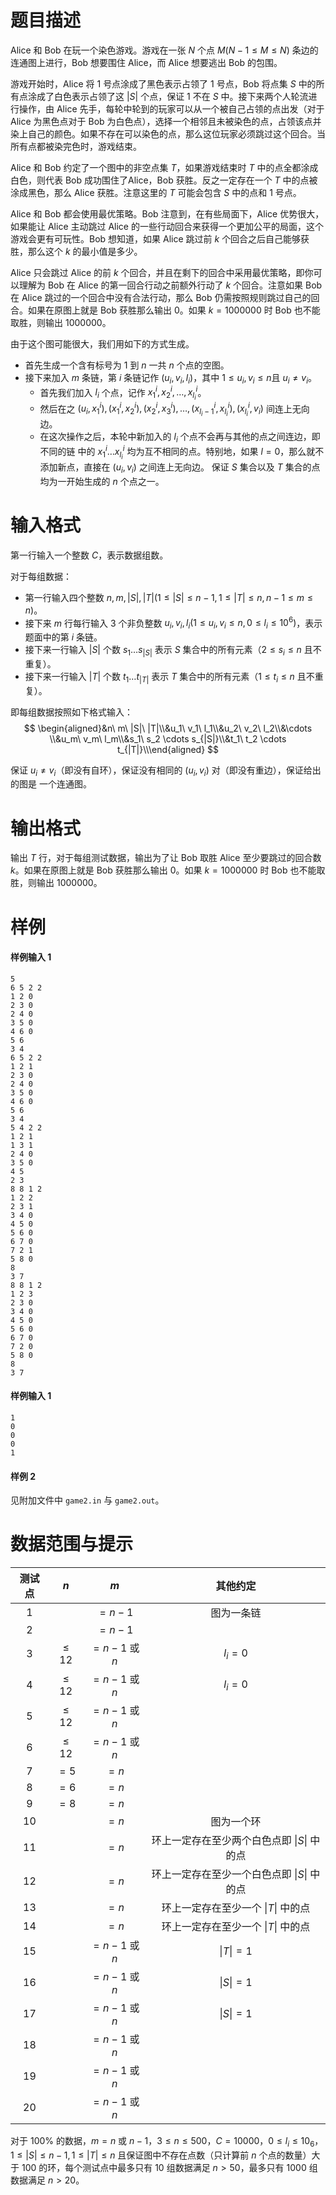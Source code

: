 
# 题目描述

Alice 和 Bob 在玩一个染色游戏。游戏在一张 $N$ 个点 $M(N − 1 \le M \le N)$ 条边的连通图上进行，Bob 想要围住 Alice，而 Alice 想要逃出 Bob 的包围。

游戏开始时，Alice 将 $1$ 号点涂成了黑色表示占领了 $1$ 号点，Bob 将点集 $S$ 中的所有点涂成了白色表示占领了这 $|S|$ 个点，保证 $1$ 不在 $S$ 中。接下来两个人轮流进行操作，由 Alice 先手，每轮中轮到的玩家可以从一个被自己占领的点出发（对于 Alice 为黑色点对于 Bob 为白色点），选择一个相邻且未被染色的点，占领该点并染上自己的颜色。如果不存在可以染色的点，那么这位玩家必须跳过这个回合。当所有点都被染完色时，游戏结束。

Alice 和 Bob 约定了一个图中的非空点集 $T$，如果游戏结束时 $T$ 中的点全都涂成白色，则代表 Bob 成功围住了Alice，Bob 获胜。反之一定存在一个 $T$ 中的点被涂成黑色，那么 Alice 获胜。注意这里的 $T$ 可能会包含 $S$ 中的点和 $1$ 号点。

Alice 和 Bob 都会使用最优策略。Bob 注意到，在有些局面下，Alice 优势很大，如果能让 Alice 主动跳过 Alice 的一些行动回合来获得一个更加公平的局面，这个游戏会更有可玩性。Bob 想知道，如果 Alice 跳过前 $k$ 个回合之后自己能够获胜，那么这个 $k$ 的最小值是多少。

Alice 只会跳过 Alice 的前 $k$ 个回合，并且在剩下的回合中采用最优策略，即你可以理解为 Bob 在 Alice 的第一回合行动之前额外行动了 $k$ 个回合。注意如果 Bob 在 Alice 跳过的一个回合中没有合法行动，那么 Bob 仍需按照规则跳过自己的回合。如果在原图上就是 Bob 获胜那么输出 $0$。如果 $k = 1000000$ 时 Bob 也不能取胜，则输出 $1000000$。

由于这个图可能很大，我们用如下的方式生成。

- 首先生成一个含有标号为 $1$ 到 $n$ 一共 $n$ 个点的空图。
- 接下来加入 $m$ 条链，第 $i$ 条链记作 $(u_i, v_i, l_i)$，其中 $1 \le u_i, v_i \le n$且 $u_i \neq v_i$。
  - 首先我们加入 $l_i$ 个点，记作 $x_1^i, x_2^i, \dots, x_{l_i}^i$。
  - 然后在之 $(u_i, x_1^i), (x_1^i, x_2^i), (x_2^i, x_3^i), \dots, (x_{l_i - 1}^i, x_{l_i}^i), (x_{l_i}^i, v_i)$ 间连上无向边。
  - 在这次操作之后，本轮中新加入的 $l_i$ 个点不会再与其他的点之间连边，即不同的链
    中的 $x_1^i \dots x_{l_i}^i$ 均为互不相同的点。特别地，如果 $l = 0$，那么就不添加新点，直接在
    $(u_i, v_i)$ 之间连上无向边。
    保证 $S$ 集合以及 $T$ 集合的点均为一开始生成的 $n$ 个点之一。

# 输入格式

第一行输入一个整数 $C$，表示数据组数。

对于每组数据：

- 第一行输入四个整数 $n, m, |S|, |T|(1 \le |S| \le n − 1, 1 \le |T| \le n, n − 1 \le m \le n)$。
- 接下来 $m$ 行每行输入 $3$ 个非负整数 $u_i, v_i, l_i(1 \le u_i, v_i \le n, 0 \le l_i \le 10^6)$，表示题面中的第 $i$ 条链。
- 接下来一行输入 $|S|$ 个数 $s_1\dots s_{|S|}$ 表示 $S$ 集合中的所有元素（$2 \le s_i \le n$ 且不重复）。
- 接下来一行输入 $|T|$ 个数 $t_1\dots t_{|T|}$ 表示 $T$ 集合中的所有元素（$1 \le t_i \le n$ 且不重复）。

即每组数据按照如下格式输入：
$$
\begin{aligned}&n\ m\ |S|\ |T|\\&u_1\ v_1\ l_1\\&u_2\ v_2\ l_2\\&\cdots \\&u_m\ v_m\ l_m\\&s_1\ s_2 \cdots s_{|S|}\\&t_1\ t_2 \cdots t_{|T|}\\\end{aligned}
$$


保证 $u_i \neq v_i$（即没有自环），保证没有相同的 $(u_i, v_i)$ 对（即没有重边），保证给出的图是
一个连通图。

# 输出格式

输出 $T$ 行，对于每组测试数据，输出为了让 Bob 取胜 Alice 至少要跳过的回合数 $k$。如果在原图上就是 Bob 获胜那么输出 $0$。如果 $k = 1000000$ 
时 Bob 也不能取胜，则输出 $1000000$。


# 样例

#### 样例输入 1

```plain
5
6 5 2 2
1 2 0
2 3 0
2 4 0
3 5 0
4 6 0
5 6
3 4
6 5 2 2
1 2 1
2 3 0
2 4 0
3 5 0
4 6 0
5 6
3 4
5 4 2 2
1 2 1
1 3 1
2 4 0
3 5 0
4 5
2 3
8 8 1 2
1 2 2
2 3 1
3 4 0
4 5 0
5 6 0
6 7 0
7 2 1
5 8 0
8
3 7
8 8 1 2
1 2 3
2 3 0
3 4 0
4 5 0
5 6 0
6 7 0
7 2 0
5 8 0
8
3 7
```

#### 样例输入 1

```plain
1
0
0
0
1
```

#### 样例 2

见附加文件中 `game2.in` 与 `game2.out`。

# 数据范围与提示

| 测试点 |   $n$    |      $m$      |                 其他约定                  |
| :----: | :------: | :-----------: | :---------------------------------------: |
|  $1$   |          |    $=n-1$     |                图为一条链                 |
|  $2$   |          |    $=n-1$     |                                           |
|  $3$   | $\le 12$ | $=n-1$ 或 $n$ |                  $l_i=0$                  |
|  $4$   | $\le 12$ | $=n-1$ 或 $n$ |                  $l_i=0$                  |
|  $5$   | $\le 12$ | $=n-1$ 或 $n$ |                                           |
|  $6$   | $\le 12$ | $=n-1$ 或 $n$ |                                           |
|  $7$   |   $=5$   |     $=n$      |                                           |
|  $8$   |   $=6$   |     $=n$      |                                           |
|  $9$   |   $=8$   |     $=n$      |                                           |
|  $10$  |          |     $=n$      |                图为一个环                 |
|  $11$  |          |     $=n$      | 环上一定存在至少两个白色点即 $\vert S\vert$ 中的点 |
|  $12$  |          |     $=n$      | 环上一定存在至少一个白色点即 $\vert S\vert$ 中的点 |
|  $13$  |          |     $=n$      |      环上一定存在至少一个 $\vert T\vert$ 中的点      |
|  $14$  |          |     $=n$      |      环上一定存在至少一个 $\vert T\vert$ 中的点      |
|  $15$  |          | $=n-1$ 或 $n$ |                  $\vert T\vert=1$                  |
|  $16$  |          | $=n-1$ 或 $n$ |                  $\vert S\vert=1$                  |
|  $17$  |          | $=n-1$ 或 $n$ |                  $\vert S\vert=1$                  |
|  $18$  |          | $=n-1$ 或 $n$ |                                           |
|  $19$  |          | $=n-1$ 或 $n$ |                                           |
|  $20$  |          | $=n-1$ 或 $n$ |                                           |

对于 $100\%$ 的数据，$m = n$ 或 $n − 1$，$3 \le n \le 500$，$C = 10000$，$0 \le l_i \le 10_6$，$1 \le |S| \le
n − 1, 1 \le |T| \le n$ 且保证图中不存在点数（只计算前 $n$ 个点的数量）大于 $100$ 的环，每个测试点中最多只有 $10$ 组数据满足 $n > 50$，最多只有 $1000$ 组数据满足 $n > 20$。

